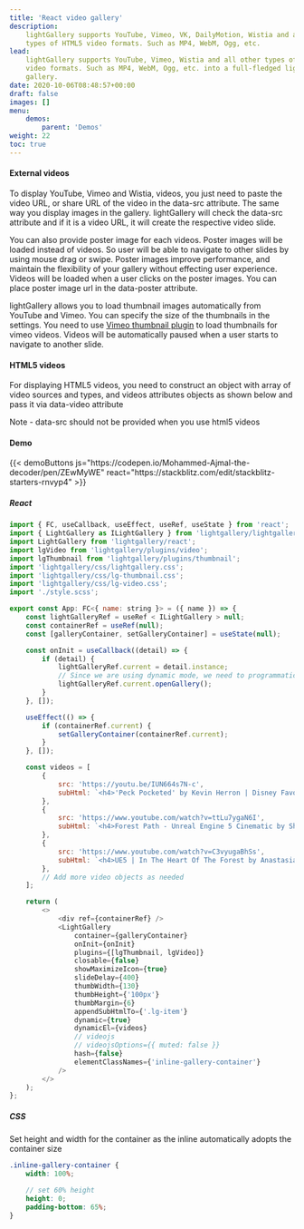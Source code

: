 ```yaml
---
title: 'React video gallery'
description:
    lightGallery supports YouTube, Vimeo, VK, DailyMotion, Wistia and all other
    types of HTML5 video formats. Such as MP4, WebM, Ogg, etc.
lead:
    lightGallery supports YouTube, Vimeo, Wistia and all other types of HTML5
    video formats. Such as MP4, WebM, Ogg, etc. into a full-fledged lightbox
    gallery.
date: 2020-10-06T08:48:57+00:00
draft: false
images: []
menu:
    demos:
        parent: 'Demos'
weight: 22
toc: true
---
```


#### External videos

<p>To display YouTube, Vimeo and Wistia, videos, you just need to paste the video URL, or share URL of the video in the data-src attribute. The same way you display images in the gallery. lightGallery will check the data-src attribute and if it is a video URL, it will create the respective video slide.</p>

<p>You can also provide poster image for each videos. Poster images will be loaded instead of videos. So user will be able to navigate to other slides by using mouse drag or swipe. Poster images improve performance, and maintain the flexibility of your gallery without effecting user experience. Videos will be loaded when a user clicks on the poster images. You can place poster image url in the data-poster attribute.</p>

<p>lightGallery allows you to load thumbnail images automatically from YouTube and Vimeo. You can specify the size of the thumbnails in the settings. You need to use <a href="/docs/settings/#vimeo-thumbnails-plugin">Vimeo thumbnail plugin</a> to load thumbnails for vimeo videos. Videos will be automatically paused when a user starts to navigate to another slide.</p>

#### HTML5 videos

<p>For displaying HTML5 videos, you need to construct an object with array of video sources and types, and videos attributes objects as shown below and pass it via data-video attribute</p>
Note - data-src should not be provided when you use html5 videos

#### Demo

<div id="inline-video-gallery-container" class="inline-gallery-container"></div>
{{< demoButtons js="https://codepen.io/Mohammed-Ajmal-the-decoder/pen/ZEwMyWE" react="https://stackblitz.com/edit/stackblitz-starters-rnvyp4" >}}

##### React

```js
import { FC, useCallback, useEffect, useRef, useState } from 'react';
import { LightGallery as ILightGallery } from 'lightgallery/lightgallery';
import LightGallery from 'lightgallery/react';
import lgVideo from 'lightgallery/plugins/video';
import lgThumbnail from 'lightgallery/plugins/thumbnail';
import 'lightgallery/css/lightgallery.css';
import 'lightgallery/css/lg-thumbnail.css';
import 'lightgallery/css/lg-video.css';
import './style.scss';

export const App: FC<{ name: string }> = ({ name }) => {
    const lightGalleryRef = useRef < ILightGallery > null;
    const containerRef = useRef(null);
    const [galleryContainer, setGalleryContainer] = useState(null);

    const onInit = useCallback((detail) => {
        if (detail) {
            lightGalleryRef.current = detail.instance;
            // Since we are using dynamic mode, we need to programmatically open lightGallery
            lightGalleryRef.current.openGallery();
        }
    }, []);

    useEffect(() => {
        if (containerRef.current) {
            setGalleryContainer(containerRef.current);
        }
    }, []);

    const videos = [
        {
            src: 'https://youtu.be/IUN664s7N-c',
            subHtml: `<h4>'Peck Pocketed' by Kevin Herron | Disney Favorite</h4>`,
        },
        {
            src: 'https://www.youtube.com/watch?v=ttLu7ygaN6I',
            subHtml: `<h4>Forest Path - Unreal Engine 5 Cinematic by Sharkyy</h4>`,
        },
        {
            src: 'https://www.youtube.com/watch?v=C3vyugaBhSs',
            subHtml: `<h4>UE5 | In The Heart Of The Forest by Anastasia Gorban</h4>`,
        },
        // Add more video objects as needed
    ];

    return (
        <>
            <div ref={containerRef} />
            <LightGallery
                container={galleryContainer}
                onInit={onInit}
                plugins={[lgThumbnail, lgVideo]}
                closable={false}
                showMaximizeIcon={true}
                slideDelay={400}
                thumbWidth={130}
                thumbHeight={'100px'}
                thumbMargin={6}
                appendSubHtmlTo={'.lg-item'}
                dynamic={true}
                dynamicEl={videos}
                // videojs
                // videojsOptions={{ muted: false }}
                hash={false}
                elementClassNames={'inline-gallery-container'}
            />
        </>
    );
};
```

##### CSS

Set height and width for the container as the inline automatically adopts the
container size

```scss
.inline-gallery-container {
    width: 100%;

    // set 60% height
    height: 0;
    padding-bottom: 65%;
}
```
